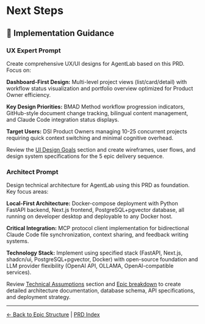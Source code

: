 # Next Steps

## 🚀 Implementation Guidance

### UX Expert Prompt

Create comprehensive UX/UI designs for AgentLab based on this PRD. Focus on:

**Dashboard-First Design:** Multi-level project views (list/card/detail) with workflow status visualization and portfolio overview optimized for Product Owner efficiency.

**Key Design Priorities:** BMAD Method workflow progression indicators, GitHub-style document change tracking, bilingual content management, and Claude Code integration status displays.

**Target Users:** DSI Product Owners managing 10-25 concurrent projects requiring quick context switching and minimal cognitive overhead.

Review the [UI Design Goals](ui-design-goals.md) section and create wireframes, user flows, and design system specifications for the 5 epic delivery sequence.

### Architect Prompt

Design technical architecture for AgentLab using this PRD as foundation. Key focus areas:

**Local-First Architecture:** Docker-compose deployment with Python FastAPI backend, Next.js frontend, PostgreSQL+pgvector database, all running on developer desktop and deployable to any Docker host.

**Critical Integration:** MCP protocol client implementation for bidirectional Claude Code file synchronization, context sharing, and feedback writing systems.

**Technology Stack:** Implement using specified stack (FastAPI, Next.js, shadcn/ui, PostgreSQL+pgvector, Docker) with open-source foundation and LLM provider flexibility (OpenAI API, OLLAMA, OpenAI-compatible services).

Review [Technical Assumptions](technical-assumptions.md) section and [Epic breakdown](epic-structure.md) to create detailed architecture documentation, database schema, API specifications, and deployment strategy.

---
[← Back to Epic Structure](epic-structure.md) | [PRD Index](index.md)